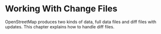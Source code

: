 # Working With Change Files

OpenStreetMap produces two kinds of data, full data files and diff files with updates. This chapter explains how to handle diff files.
